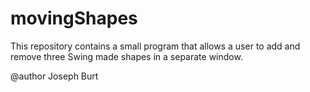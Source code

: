 # movingShapes
This repository contains a small program that allows a user to add and remove three Swing made shapes in a separate window.

@author Joseph Burt
